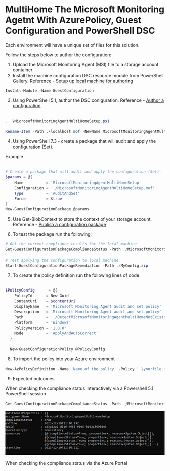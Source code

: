 # MultiHome The Microsoft Monitoring Agetnt With AzurePolicy, Guest Configuration and PowerShell DSC

Each environment will have a unique set of files for this solution.

Follow the steps below to author the configuration:

1. Upload the Microsoft Monitoring Agent (MSI) file to a storage account container
2. Install the machine configuration DSC resource module from PowerShell Gallery. Reference - [Setup up local machine for authoring](https://learn.microsoft.com/en-us/azure/governance/machine-configuration/how-to-set-up-authoring-environment)

```powershell
Install-Module -Name GuestConfiguration
```

3. Using PowerShell 5.1, author the DSC coniguration. Reference - [Author a configuration](https://learn.microsoft.com/en-us/azure/governance/machine-configuration/how-to-create-package#author-a-configuration)

```powershell

. .\MicrosoftMonitoringAgentMultiHomeSetup.ps1

Rename-Item -Path .\localhost.mof -NewName MicrosoftMonitoringAgentMultiHomeSetup.mof -PassThru

```

4. Using PowerShell 7.3 - create a package that will audit and apply the configuration (Set).

Example

```powershell

# Create a package that will audit and apply the configuration (Set).
$params = @{
    Name          = 'MicrosoftMonitoringAgentMultiHomeSetup'
    Configuration = './MicrosoftMonitoringAgentMultiHomeSetup.mof'
    Type          = 'AuditAndSet'
    Force         = $true
}
New-GuestConfigurationPackage @params

```

5. Use Get-BlobContext to store the context of your storage account. Reference - [Publish a configuration package](https://learn.microsoft.com/en-us/azure/governance/machine-configuration/how-to-publish-package#publish-a-configuration-package)

6. To test the package run the following:

```powershell
# Get the current compliance results for the local machine
Get-GuestConfigurationPackageComplianceStatus -Path ./MicrosoftMonitoringAgentMultiHomeSetup.zip

# Test applying the configuration to local machine
Start-GuestConfigurationPackageRemediation -Path ./MyConfig.zip

```

7. To create the policy definition run the following lines of code

```powershell

$PolicyConfig      = @{
    PolicyId      = New-Guid
    ContentUri    = $contentUri
    DisplayName   = 'Microsoft Monitoring Agent audit and set policy'
    Description   = 'Microsoft Monitoring Agent audit and set policy'
    Path          = './DetectMicrosoftMonitoringAgentMultiHomeNotExists.json'
    Platform      = 'Windows'
    PolicyVersion = '1.0.0'
    Mode          = 'ApplyAndAutoCorrect'
  }

  New-GuestConfigurationPolicy @PolicyConfig
```

8. To import the policy into your Azure environment

```powershell
New-AzPolicyDefinition -Name 'Name of the policy' -Policy '.\yourfile.json'

```

9. Expected outcomes

When checking the compliance status interactively via a Powershell 5.1 PowerShell session

```powershell
Get-GuestConfigurationPackageComplianceStatus -Path ./MicrosoftMonitoringAgentMultiHomeSetup.zip
```

![Alt text](images/image.png)

When checking the compliance status via the Azure Portal
